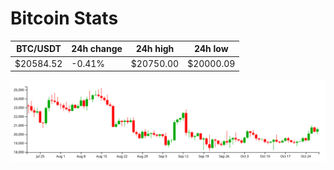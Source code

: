 # Bitcoin Stats

BTC/USDT|24h change|24h high|24h low|
|---|---|---|---|
|$20584.52|-0.41%|$20750.00|$20000.09|

<img src="./chart.svg">
